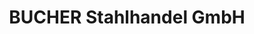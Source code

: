 ---
title: "BUCHER Stahlhandel GmbH"
url: /zimmern-ob-rottweil/bucher-stahlhandel-gmbh/
shop: Baustoffe
---